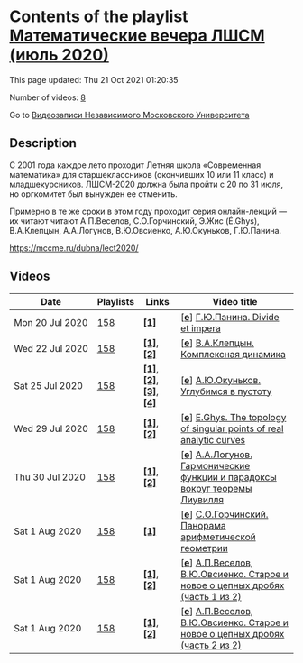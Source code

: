 # Contents of the playlist [Математические вечера ЛШСМ (июль 2020)](https://www.youtube.com/playlist?list=PLp9ABVh6_x4ET5so529u3C129XqkY8Gn_)

This page updated: Thu 21 Oct 2021 01:20:35

Number of videos: [8](#videos)

Go to [Видеозаписи Независимого Московского Университета](../README.md)

## Description

С 2001 года каждое лето проходит Летняя школа «Современная математика» для старшеклассников (окончивших 10 или 11 класс) и младшекурсников. ЛШСМ-2020 должна была пройти с 20 по 31 июля, но оргкомитет был вынужден ее отменить.

Примерно в те же сроки в этом году проходит серия онлайн-лекций — их читают читают А.П.Веселов, С.О.Горчинский, Э.Жис (É.Ghys), В.А.Клепцын, А.А.Логунов, В.Ю.Овсиенко, А.Ю.Окуньков, Г.Ю.Панина.

<https://mccme.ru/dubna/lect2020/>

## Videos

|Date|Playlists|Links|Video title|
|---|---|---|---|
| Mon&nbsp;20&nbsp;Jul&nbsp;2020 | [158](../playlists/158 "Математические вечера ЛШСМ (июль 2020)") | [**[1]**](https://mccme.ru/dubna/lect2020/) | [[**e**](https://studio.youtube.com/video/xRRNCuxLEyQ/edit "Edit")] [Г.Ю.Панина. Divide et impera](https://www.youtube.com/watch?v=xRRNCuxLEyQ&list=PLp9ABVh6_x4ET5so529u3C129XqkY8Gn_ "20.07.2020, Математические вечера ЛШСМ&#013;&#013;https://mccme.ru/dubna/lect2020/") |
| Wed&nbsp;22&nbsp;Jul&nbsp;2020 | [158](../playlists/158 "Математические вечера ЛШСМ (июль 2020)") | [**[1]**](https://mccme.ru/dubna/lect2020/), [**[2]**](https://mccme.ru/dubna/lect2020/notes-kleptsyn.pdf) | [[**e**](https://studio.youtube.com/video/Qw0BItFdSCI/edit "Edit")] [В.А.Клепцын. Комплексная динамика](https://www.youtube.com/watch?v=Qw0BItFdSCI&list=PLp9ABVh6_x4ET5so529u3C129XqkY8Gn_ "22.07.2020, Математические вечера ЛШСМ&#013;https://mccme.ru/dubna/lect2020/&#013;&#013;Слайды: https://mccme.ru/dubna/lect2020/notes-kleptsyn.pdf") |
| Sat&nbsp;25&nbsp;Jul&nbsp;2020 | [158](../playlists/158 "Математические вечера ЛШСМ (июль 2020)") | [**[1]**](https://mccme.ru/dubna/lect2020/), [**[2]**](https://mccme.ru/dubna/lect2020/notes-okounkov.pdf), [**[3]**](http://www.math.columbia.edu/~okounkov/AMScolloq.pdf), [**[4]**](https://arxiv.org/abs/math/0309074) | [[**e**](https://studio.youtube.com/video/YmjmdlwlWjo/edit "Edit")] [А.Ю.Окуньков. Углубимся в пустоту](https://www.youtube.com/watch?v=YmjmdlwlWjo&list=PLp9ABVh6_x4ET5so529u3C129XqkY8Gn_ "25.07.2020, Математические вечера ЛШСМ&#013;https://mccme.ru/dubna/lect2020/&#013;&#013;===&#013;Записки: https://mccme.ru/dubna/lect2020/notes-okounkov.pdf&#013;&#013;Доп. литература:&#013;http://www.math.columbia.edu/~okounkov/AMScolloq.pdf&#013;https://arxiv.org/abs/math/0309074") |
| Wed&nbsp;29&nbsp;Jul&nbsp;2020 | [158](../playlists/158 "Математические вечера ЛШСМ (июль 2020)") | [**[1]**](https://mccme.ru/dubna/lect2020/), [**[2]**](http://perso.ens-lyon.fr/ghys/promenade/) | [[**e**](https://studio.youtube.com/video/dUqJIdhICDQ/edit "Edit")] [E.Ghys. The topology of singular points of real analytic curves](https://www.youtube.com/watch?v=dUqJIdhICDQ&list=PLp9ABVh6_x4ET5so529u3C129XqkY8Gn_ "27.07.2020, Математические вечера ЛШСМ&#013;https://mccme.ru/dubna/lect2020/&#013;&#013;See also «A Singular Mathematical Promenade» by E.Ghys, http://perso.ens-lyon.fr/ghys/promenade/ (издание на русском языке готовится)") |
| Thu&nbsp;30&nbsp;Jul&nbsp;2020 | [158](../playlists/158 "Математические вечера ЛШСМ (июль 2020)") | [**[1]**](https://mccme.ru/dubna/lect2020/), [**[2]**](https://mccme.ru/dubna/lect2020/notes-logunov.pdf) | [[**e**](https://studio.youtube.com/video/wuOqN-jfie4/edit "Edit")] [А.А.Логунов. Гармонические функции и парадоксы вокруг теоремы Лиувилля](https://www.youtube.com/watch?v=wuOqN-jfie4&list=PLp9ABVh6_x4ET5so529u3C129XqkY8Gn_ "29.07.2020, Математические вечера ЛШСМ&#013;https://mccme.ru/dubna/lect2020/&#013;&#013;===&#013;Записки: https://mccme.ru/dubna/lect2020/notes-logunov.pdf") |
| Sat&nbsp;1&nbsp;Aug&nbsp;2020 | [158](../playlists/158 "Математические вечера ЛШСМ (июль 2020)") | [**[1]**](https://mccme.ru/dubna/lect2020/) | [[**e**](https://studio.youtube.com/video/qgfLErrnffM/edit "Edit")] [С.О.Горчинский. Панорама арифметической геометрии](https://www.youtube.com/watch?v=qgfLErrnffM&list=PLp9ABVh6_x4ET5so529u3C129XqkY8Gn_ "31.07.2020, Математические вечера ЛШСМ&#013;https://mccme.ru/dubna/lect2020/&#013;&#013;0:00 Введение&#013;1:58 Арифметические многообразия&#013;10:15 Отступление: что почитать&#013;11:05 Эллиптические кривые&#013;28:32 Отображение Фробениуса&#013;42:54 Модуль Тейта&#013;1:05:08 Теорема Хассе&#013;1:16:40 Дальнейшее развитие&#013;1:29:13 Эллиптические кривые над Q&#013;1:40:47 Прогресс за последние 5 лет&#013;1:43:30 Что такое теория перфектоидов Шольце?") |
| Sat&nbsp;1&nbsp;Aug&nbsp;2020 | [158](../playlists/158 "Математические вечера ЛШСМ (июль 2020)") | [**[1]**](https://mccme.ru/dubna/lect2020/), [**[2]**](https://youtu.be/YmkLnErYNqs) | [[**e**](https://studio.youtube.com/video/KB2AviAiI6Y/edit "Edit")] [А.П.Веселов, В.Ю.Овсиенко. Старое и новое о цепных дробях (часть 1 из 2)](https://www.youtube.com/watch?v=KB2AviAiI6Y&list=PLp9ABVh6_x4ET5so529u3C129XqkY8Gn_ "01.08.2020, Математические вечера ЛШСМ&#013;https://mccme.ru/dubna/lect2020/&#013;&#013;0:00 Введение. История про Гауэрса&#013;2:23 Разложение числа в цепную дробь&#013;12:13 Уравнение Пелля. Теорема Лагранжа&#013;21:03 Квазиэллиптические интегралы и уравнение Пелля&#013;31:03 Теорема Абеля–Чебышева&#013;&#013;Часть 2: https://youtu.be/YmkLnErYNqs") |
| Sat&nbsp;1&nbsp;Aug&nbsp;2020 | [158](../playlists/158 "Математические вечера ЛШСМ (июль 2020)") | [**[1]**](https://mccme.ru/dubna/lect2020/), [**[2]**](https://youtu.be/KB2AviAiI6Y) | [[**e**](https://studio.youtube.com/video/YmkLnErYNqs/edit "Edit")] [А.П.Веселов, В.Ю.Овсиенко. Старое и новое о цепных дробях (часть 2 из 2)](https://www.youtube.com/watch?v=YmkLnErYNqs&list=PLp9ABVh6_x4ET5so529u3C129XqkY8Gn_ "01.08.2020, Математические вечера ЛШСМ&#013;https://mccme.ru/dubna/lect2020/&#013;&#013;Часть 1: https://youtu.be/KB2AviAiI6Y&#013;&#013;0:00 Введение. Квантовые числа Эйлера-Гаусса&#013;3:00 Квантовые цепные дроби&#013;8:10 Цепные дроби и комбинаторика&#013;22:44 Свойства квантовых чисел&#013;32:25 Квантовые квадратичные иррациональности&#013;40:35 Мотивация: кластерные алгебры, инварианты узлов") |

